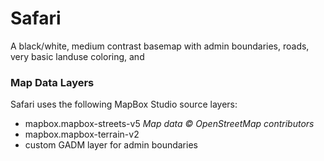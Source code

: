 # Safari

A black/white, medium contrast basemap with admin boundaries, roads, very basic landuse coloring, and


### Map Data Layers

Safari uses the following MapBox Studio source layers:

* mapbox.mapbox-streets-v5 *Map data © OpenStreetMap contributors*
* mapbox.mapbox-terrain-v2
* custom GADM layer for admin boundaries
